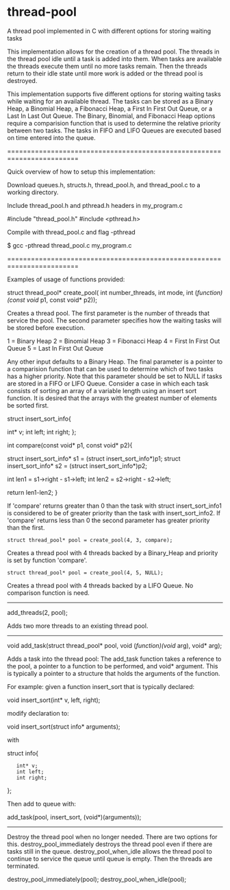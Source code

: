 # thread-pool
A thread pool implemented in C with different options for storing waiting tasks

This implementation allows for the creation of a thread pool. The threads in the thread pool idle until a task is added into them. When tasks are available the threads execute them until no more tasks remain. Then the threads return to their idle state until more work is added or the thread pool is destroyed.

This implementation supports five different options for storing waiting tasks while waiting for an available thread. The tasks can be stored as a Binary Heap, a Binomial Heap, a Fibonacci Heap, a First In First Out Queue, or a Last In Last Out Queue. The Binary, Binomial, and Fibonacci Heap options require a comparision function that is used to determine the relative priority between two tasks. The tasks in FIFO and LIFO Queues are executed based on time entered into the queue.

========================================================================

Quick overview of how to setup this implementation:

Download queues.h, structs.h, thread_pool.h, and thread_pool.c to a working directory.


Include thread_pool.h  and pthread.h headers in my_program.c

#include "thread_pool.h"
#include <pthread.h>


Compile with thread_pool.c and flag -pthread

$ gcc -pthread thread_pool.c my_program.c 


========================================================================


Examples of usage of functions provided:

struct thread_pool* create_pool(
		int number_threads,
		int mode, 
		int (*function)(const void* p1, const void* p2));

Creates a thread pool. The first parameter is the number of threads that service the pool. The second parameter specifies how the waiting tasks will be stored before execution.

  1 = Binary Heap
  2 = Binomial Heap
  3 = Fibonacci Heap
  4 = First In First Out Queue
  5 = Last In First Out Queue

Any other input defaults to a Binary Heap.
The final parameter is a pointer to a comparision function that can be used to determine which of two tasks has a higher priority. Note that this parameter should be set to NULL if tasks are stored in a FIFO or LIFO Queue. 
Consider a case in which each task consists of sorting an array of a variable length using an insert sort function. It is desired that the arrays with the greatest number of elements be sorted first. 

struct insert_sort_info{

  int* v;
  int left;
  int right;
};

int compare(const void* p1, const void* p2){

  struct insert_sort_info* s1 = (struct insert_sort_info*)p1;
  struct insert_sort_info* s2 = (struct insert_sort_info*)p2;

  int len1 = s1->right - s1->left;
  int len2 = s2->right - s2->left;
  
  return len1-len2;
}

If 'compare' returns greater than 0 than the task with struct insert_sort_info1 is considered to be of greater priority than the task with insert_sort_info2. If 'compare' returns less than 0 the second parameter has greater priority than the first.


	struct thread_pool* pool = create_pool(4, 3, compare);

Creates a thread pool with 4 threads backed by a Binary_Heap and priority is set by function 'compare'.

	struct thread_pool* pool = create_pool(4, 5, NULL);

Creates a thread pool with 4 threads backed by a LIFO Queue. No comparison function is need.

------------------------------------------------------------------------

add_threads(2, pool);

Adds two more threads to an existing thread pool.

------------------------------------------------------------------------

void add_task(struct thread_pool* pool, 
		void (*function)(void* arg),
		void* arg);

Adds a task into the thread pool: The add_task function takes a reference to the pool, a pointer to a function to be performed, and void* argument. This is typically a pointer to a structure that holds the arguments of the function.

For example: given a function insert_sort that is typically declared:

void insert_sort(int* v, left, right);

modify declaration to:

void insert_sort(struct info* arguments);

with

struct info{

       int* v;
       int left;
       int right;
};

Then add to queue with:

add_task(pool, insert_sort, (void*)(arguments));

------------------------------------------------------------------------

Destroy the thread pool when no longer needed. There are two options for this. destroy_pool_immediately destroys the thread pool even if there are tasks still in the queue. destroy_pool_when_idle allows the thread pool to continue to service the queue until queue is empty. Then the threads are terminated.

destroy_pool_immediately(pool);
destroy_pool_when_idle(pool);

